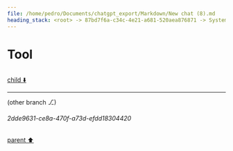 ```yaml
---
file: /home/pedro/Documents/chatgpt_export/Markdown/New chat (8).md
heading_stack: <root> -> 87bd7f6a-c34c-4e21-a681-520aea876871 -> System -> 0305e3b7-9645-4e79-89a2-794319c6d100 -> System -> aaa236d3-b162-4863-965c-406dd86ac031 -> User -> 6389456d-56b1-43ae-97a4-9af03a2416cc -> Assistant -> e3e20cb1-d7af-4b3a-8989-0f635e7b7b37 -> Assistant -> 0f60f5d4-ccff-409d-a801-fe2e8e24b7e0 -> Tool
---
```

# Tool

```python

```

[child ⬇️](#2dde9631-ce8a-470f-a73d-efdd18304420)

---

(other branch ⎇)
###### 2dde9631-ce8a-470f-a73d-efdd18304420
[parent ⬆️](#0f60f5d4-ccff-409d-a801-fe2e8e24b7e0)
